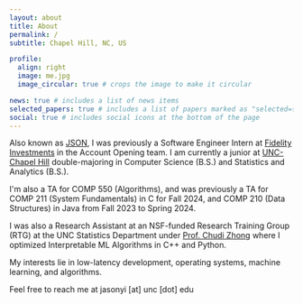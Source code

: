 ```yaml
---
layout: about
title: About
permalink: /
subtitle: Chapel Hill, NC, US

profile:
  align: right
  image: me.jpg
  image_circular: true # crops the image to make it circular

news: true # includes a list of news items
selected_papers: true # includes a list of papers marked as "selected={true}"
social: true # includes social icons at the bottom of the page
---
```


Also known as [JSON](https://www.json.org/json-en.html), I was previously a Software Engineer Intern at [Fidelity Investments](https://www.fidelity.com/) in the Account Opening team. I am currently a junior at [UNC-Chapel Hill](https://unc.edu) double-majoring in Computer Science (B.S.) and Statistics and Analytics (B.S.).

I'm also a TA for COMP 550 (Algorithms), and was previously a TA for COMP 211 (System Fundamentals) in C for Fall 2024, and COMP 210 (Data Structures) in Java from Fall 2023 to Spring 2024.

I was also a Research Assistant at an NSF-funded Research Training Group (RTG) at the UNC Statistics Department under [Prof. Chudi Zhong](https://chudizhong.github.io/) where I optimized Interpretable ML Algorithms in C++ and Python.

My interests lie in low-latency development, operating systems, machine learning, and algorithms.

Feel free to reach me at jasonyi [at] unc [dot] edu
